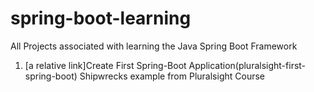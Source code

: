 # spring-boot-learning
All Projects associated with learning the Java Spring Boot Framework

1. [a relative link]Create First Spring-Boot Application(pluralsight-first-spring-boot)
Shipwrecks example from Pluralsight Course
